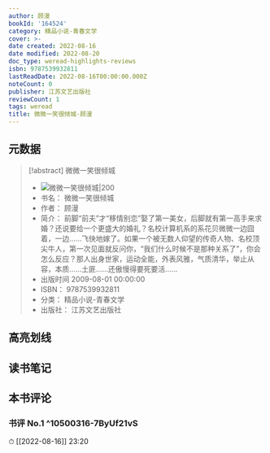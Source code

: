 ```yaml
---
author: 顾漫
bookId: '164524'
category: 精品小说-青春文学
cover: >-
date created: 2022-08-16
date modified: 2022-08-20
doc_type: weread-highlights-reviews
isbn: 9787539932811
lastReadDate: 2022-08-16T00:00:00.000Z
noteCount: 0
publisher: 江苏文艺出版社
reviewCount: 1
tags: weread
title: 微微一笑很倾城-顾漫
---
```


## 元数据

> [!abstract] 微微一笑很倾城
> - ![ 微微一笑很倾城|200](https://wfqqreader-1252317822.image.myqcloud.com/cover/524/164524/t7_164524.jpg)
> - 书名： 微微一笑很倾城
> - 作者： 顾漫
> - 简介： 前脚“前夫”才“移情别恋”娶了第一美女，后脚就有第一高手来求婚？还说要给一个更盛大的婚礼？名校计算机系的系花贝微微一边囧着，一边……飞快地嫁了。如果一个被无数人仰望的传奇人物、名校顶尖牛人，第一次见面就反问你，“我们什么时候不是那种关系了”，你会怎么反应？那人出身世家，运动全能，外表风雅，气质清华，举止从容，本质……土匪……还傲慢得要死要活……
> - 出版时间 2009-08-01 00:00:00
> - ISBN： 9787539932811
> - 分类： 精品小说-青春文学
> - 出版社： 江苏文艺出版社

## 高亮划线

## 读书笔记

## 本书评论

### 书评 No.1 ^10500316-7ByUf21vS

⏱ [[2022-08-16]] 23:20
